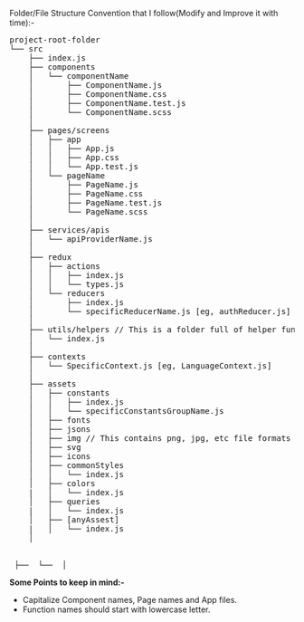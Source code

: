 Folder/File Structure Convention that I follow(Modify and Improve it with time):-   
<pre>
project-root-folder
└── src
    ├── index.js
    ├── components
    │   └── componentName
    │       ├── ComponentName.js
    │       ├── ComponentName.css
    │       ├── ComponentName.test.js
    │       └── ComponentName.scss
    │ 
    ├── pages/screens
    │	├── app
    │	│   ├── App.js
    │	│   ├── App.css
    │	│   └── App.test.js
    │   └── pageName
    │	    ├── PageName.js
    │	    ├── PageName.css
    │       ├── PageName.test.js
    │       └── PageName.scss
    │
    ├── services/apis
    │   └── apiProviderName.js
    │
    ├── redux  
    │   ├── actions
    │   │   ├── index.js
    │	│   └── types.js
    │   └── reducers
    │       ├── index.js
    │       └── specificReducerName.js [eg, authReducer.js]
    │
    ├── utils/helpers // This is a folder full of helper functions that are used globally.
    │   └── index.js
    │
    ├── contexts
    │   └── SpecificContext.js [eg, LanguageContext.js]
    │
    ├── assets
    │   ├── constants
    │   │   ├── index.js           
    │   │   └── specificConstantsGroupName.js
    │   ├── fonts 
    │   ├── jsons
    │   ├── img // This contains png, jpg, etc file formats except svg.
    │   ├── svg   
    │   ├── icons     
    │   ├── commonStyles
    │   │   └── index.js
    │   ├── colors
    |   │   └── index.js
    │   ├── queries
    |   │   └── index.js    
    │   ├── [anyAssest]
    |   │   └── index.js  
    │

	
 ├──  └──  │
</pre>

__Some Points to keep in mind:-__
 * Capitalize Component names, Page names and App files.   
 * Function names should start with lowercase letter.   
